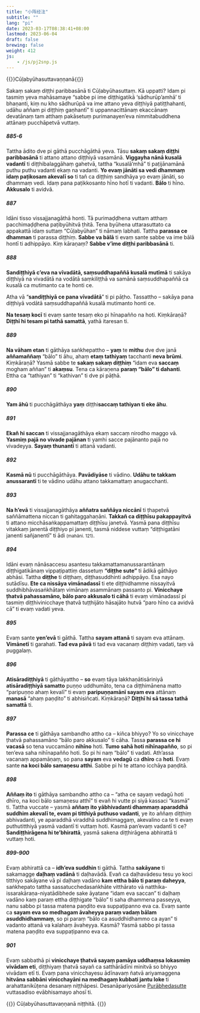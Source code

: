 ```yaml
---
title: "小阵经注"
subtitle: ""
lang: "pi"
date: 2023-03-17T08:38:41+08:00
lastmod: 2023-06-04
draft: false
brewing: false
weight: 412
js:
    - /js/pj2snp.js
---
```


{{<subtitle>}}Cūḷabyūhasuttavaṇṇanā{{</subtitle>}}

Sakaṃ sakaṃ diṭṭhi paribbasānā ti Cūḷabyūhasuttaṃ. Kā uppatti? Idam pi tasmiṃ yeva mahāsamaye “sabbe pi ime diṭṭhigatikā ‘sādhurūp’amhā’ ti bhaṇanti, kiṃ nu kho sādhurūpā va ime attano yeva diṭṭhiyā patiṭṭhahanti, udāhu aññam pi diṭṭhiṃ gaṇhantī” ti uppannacittānaṃ ekaccānaṃ devatānaṃ tam atthaṃ pakāsetuṃ purimanayen’eva nimmitabuddhena attānaṃ pucchāpetvā vuttaṃ.

##### 885-6

Tattha ādito dve pi gāthā pucchāgāthā yeva. Tāsu **sakaṃ sakaṃ diṭṭhi paribbasānā** ti attano attano diṭṭhiyā vasamānā. **Viggayha nānā kusalā vadantī** ti diṭṭhibalaggāhaṃ gahetvā, tattha “kusalā’mhā” ti paṭijānamānā puthu puthu vadanti ekaṃ na vadanti. **Yo evaṃ jānāti sa vedi dhammaṃ idaṃ paṭikosam akevalī so** ti tañ ca diṭṭhiṃ sandhāya yo evaṃ jānāti, so dhammaṃ vedi. Idaṃ pana paṭikkosanto hīno hotī ti vadanti. **Bālo** ti hīno. **Akkusalo** ti avidvā.

##### 887

Idāni tisso vissajjanagāthā honti. Tā purimaḍḍhena vuttam atthaṃ pacchimaḍḍhena paṭibyūhitvā ṭhitā. Tena byūhena uttarasuttato ca appakattā idaṃ suttaṃ “Cūḷabyūhan” ti nāmaṃ labhati. Tattha **parassa ce dhamman** ti parassa diṭṭhiṃ. **Sabbe va bālā** ti evaṃ sante sabbe va ime bālā hontī ti adhippāyo. Kiṃ kāraṇaṃ? **Sabbe v’ime diṭṭhi paribbasānā** ti.

##### 888

**Sandiṭṭhiyā c’eva na vīvadātā, saṃsuddhapaññā kusalā mutīmā** ti sakāya diṭṭhiyā na vivadātā na vodātā saṃkiliṭṭhā va samānā saṃsuddhapaññā ca kusalā ca mutimanto ca te honti ce.

Atha vā “**sandiṭṭhiyā ce pana vīvadātā**” ti pi pāṭho. Tassattho – sakāya pana diṭṭhiyā vodātā saṃsuddhapaññā kusalā mutimanto honti ce.

**Na tesaṃ kocī** ti evaṃ sante tesaṃ eko pi hīnapañño na hoti. Kiṃkāraṇā? **Diṭṭhī hi tesam pi tathā samattā**, yathā itaresan ti.

##### 889

**Na vāham etan** ti gāthāya saṅkhepattho – **yaṃ** te **mithu** dve dve janā **aññamaññaṃ** “bālo” ti āhu, ahaṃ **etaṃ tathiyaṃ** tacchanti **neva brūmi**. Kiṃkāraṇā? Yasmā sabbe te **sakaṃ sakaṃ diṭṭhiṃ** “idam eva **saccaṃ** mogham aññan” ti **akaṃsu**. Tena ca kāraṇena **paraṃ “bālo” ti dahanti**. Ettha ca “tathiyan” ti “kathivan” ti dve pi pāṭhā.

##### 890

**Yam āhū** ti pucchāgāthāya **yaṃ** diṭṭhi**saccaṃ tathiyan ti eke āhu**.

##### 891

**Ekañ hi saccan** ti vissajjanagāthāya ekaṃ saccaṃ nirodho maggo vā. **Yasmiṃ pajā no vivade pajānan** ti yamhi sacce pajānanto pajā no vivadeyya. **Sayaṃ thunantī** ti attanā vadanti.

##### 892

**Kasmā nū** ti pucchāgāthāya. **Pavādiyāse** ti vādino. **Udāhu te takkam anussarantī** ti te vādino udāhu attano takkamattaṃ anugacchanti.

##### 893

**Na h’evā** ti vissajjanagāthāya **aññatra saññāya niccānī** ti ṭhapetvā saññāmattena niccan ti gahitaggahaṇāni. **Takkañ ca diṭṭhīsu pakappayitvā** ti attano micchāsaṅkappamattaṃ diṭṭhīsu janetvā. Yasmā pana diṭṭhīsu vitakkaṃ janentā diṭṭhiyo pi janenti, tasmā niddese vuttaṃ “diṭṭhigatāni janenti sañjanentī” ti ādi <small>(mahāni. 121)</small>.

##### 894

Idāni evaṃ nānāsaccesu asantesu takkamattamanussarantānaṃ diṭṭhigatikānaṃ vippaṭipattiṃ dassetuṃ **“diṭṭhe sute”** ti ādikā gāthāyo abhāsi. Tattha **diṭṭhe** ti diṭṭhaṃ, diṭṭhasuddhinti adhippāyo. Esa nayo sutādīsu. **Ete ca nissāya vimānadassī** ti ete diṭṭhidhamme nissayitvā suddhibhāvasaṅkhātaṃ vimānaṃ asammānaṃ passanto pi. **Vinicchaye ṭhatvā pahassamāno, bālo paro akkusalo ti cāhā** ti evaṃ vimānadassī pi tasmiṃ diṭṭhivinicchaye ṭhatvā tuṭṭhijāto hāsajāto hutvā “paro hīno ca avidvā cā” ti evaṃ vadati yeva.

##### 895

Evaṃ sante **yen’evā** ti gāthā. Tattha **sayam attanā** ti sayam eva attānaṃ. **Vimānetī** ti garahati. **Tad eva pāvā** ti tad eva vacanaṃ diṭṭhiṃ vadati, taṃ vā puggalaṃ.

##### 896

**Atisāradiṭṭhiyā** ti gāthāyattho – **so** evaṃ tāya lakkhaṇātisāriniyā **atisāradiṭṭhiyā samatto** puṇṇo uddhumāto, tena ca diṭṭhimānena matto “paripuṇṇo ahaṃ kevalī” ti evaṃ **paripuṇṇamānī sayam eva** attānaṃ **manasā** “ahaṃ paṇḍito” ti abhisiñcati. Kiṃkāraṇā? **Diṭṭhī hi sā tassa tathā samattā** ti.

##### 897

**Parassa ce** ti gāthāya sambandho attho ca – kiñca bhiyyo? Yo so vinicchaye ṭhatvā pahassamāno “bālo paro akkusalo” ti cāha. Tassa **parassa ce hi vacasā** so tena vuccamāno **nihīno** hoti. **Tumo sahā hoti nihīnapañño**, so pi ten’eva saha nihīnapañño hoti. So pi hi naṃ “bālo” ti vadati. Ath’assa vacanaṃ appamāṇaṃ, so pana **sayam** eva **vedagū** ca **dhīro** ca **hoti**. Evaṃ sante **na koci bālo samaṇesu atthi**. Sabbe pi hi te attano icchāya paṇḍitā.

##### 898

**Aññaṃ ito** ti gāthāya sambandho attho ca – “atha ce sayaṃ vedagū hoti dhīro, na koci bālo samaṇesu atthī” ti evañ hi vutte pi siyā kassaci “kasmā” ti. Tattha vuccate – yasmā **aññaṃ ito yābhivadanti dhammaṃ aparaddhā suddhim akevalī te, evam pi titthiyā puthuso vadanti**, ye ito aññaṃ diṭṭhiṃ abhivadanti, ye aparaddhā viraddhā suddhimaggaṃ, akevalino ca te ti evaṃ puthutitthiyā yasmā vadantī ti vuttaṃ hoti. Kasmā pan’evaṃ vadantī ti ce? **Sandiṭṭhirāgena hi te’bhirattā**, yasmā sakena diṭṭhirāgena abhirattā ti vuttaṃ hoti.

##### 899-900

Evaṃ abhirattā ca – **idh’eva suddhin** ti gāthā. Tattha **sakāyane** ti sakamagge **daḷhaṃ vadānā** ti daḷhavādā. Evañ ca daḷhavādesu tesu yo koci titthiyo sakāyane vā pi daḷhaṃ vadāno **kam ettha bālo ti paraṃ daheyya**, saṅkhepato tattha sassatucchedasaṅkhāte vitthārato vā natthika-issarakāraṇa-niyatādibhede sake āyatane “idam eva saccan” ti daḷhaṃ vadāno kaṃ paraṃ ettha diṭṭhigate “bālo” ti saha dhammena passeyya, nanu sabbo pi tassa matena paṇḍito eva suppaṭipanno eva ca. Evaṃ sante ca **sayam eva so medhagam āvaheyya paraṃ vadaṃ bālam asuddhidhammaṃ**, so pi paraṃ “bālo ca asuddhidhammo ca ayan” ti vadanto attanā va kalahaṃ āvaheyya. Kasmā? Yasmā sabbo pi tassa matena paṇḍito eva suppaṭipanno eva ca.

##### 901

Evaṃ sabbathā pi **vinicchaye ṭhatvā sayaṃ pamāya uddhaṃsa lokasmiṃ vivādam eti**, diṭṭhiyaṃ ṭhatvā sayañ ca satthārādīni minitvā so bhiyyo vivādam etī ti. Evaṃ pana vinicchayesu ādīnavaṃ ñatvā ariyamaggena **hitvāna sabbāni vinicchayāni na medhagaṃ kubbati jantu loke** ti arahattanikūṭena desanaṃ niṭṭhāpesi. Desanāpariyosāne [Purābhedasutte](../410/) vuttasadiso evābhisamayo ahosī ti.

{{<eof>}}
    Cūḷabyūhasuttavaṇṇanā niṭṭhitā.
{{</eof>}}